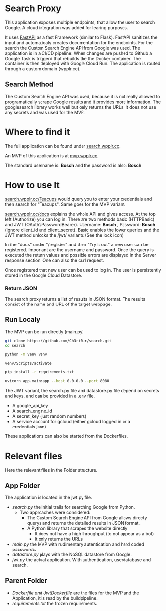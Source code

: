 # Search Proxy 

This application exposes multiple endpoints, that allow the user to search Google. A cloud integration was added for learing purposes.


It uses [FastAPI](https://fastapi.tiangolo.com/) as a fast Framework (similar to Flask). FastAPI sanitizes the input and automaticaly creates documentation for the endpoints. For the search the Custom Search Engine API from Google was used. The application is in a CI/CD pipeline: When changes are pushed to Github a Google Task is triggerd that rebuilds the the Docker container. The container is then deployed with Google Cloud Run. The application is routed through a custom domain (wpplr.cc). 

## Search Method

The Custom Search Engine API was used, because it is not really allowed to programatically scrape Google results and it provides more information. The googlesearch library works well but only returns the URLs. It does not use any secrets and was used for the MVP.

# Where to find it

The full application can be found under [search.wpplr.cc](https://search.wpplr.cc).

An MVP of this application is at [mvp.wpplr.cc](https://mvp.wpplr.cc). 

The standard username is: **Bosch** and the password is also: **Bosch**

# How to use it

[search.wpplr.cc/Teacups](https://search.wpplr.cc/teacups) would query you to enter your credentials and then search for "Teacups". Same goes for the MVP variant.

[search.wpplr.cc/docs](https://search.wpplr.cc/docs) explains the whole API and gives access. At the top left (Authorize) you can log in. There are two methods basic (HTTPBasic) and JWT (OAuth2PasswordBearer). Username: **Bosch** , Password: **Bosch** (ignore client_id and client_secret). Basic enables the lower queries and the JWT method unlocks the /jwt/ variants (See the lock icon).

In the "docs" under "/register" and then "Try it out" a new user can be registered. Important are the username and password. Once the query is executed the return values and possible errors are displayed in the Server response section. One can also the curl request.

Once registered that new user can be used to log in. The user is persistently stored in the Google Cloud Datastore.

### Return JSON

The search proxy returns a list of results in JSON format. The results consist of the name and URL of the target webpage.

## Run Localy

The MVP can be run directly (main.py)

``` Bash
git clone https://github.com/Ch3ri0ur/search.git
cd search

python -m venv venv

venv/Scripts/activate

pip install -r requirements.txt

uvicorn app.main:app --host 0.0.0.0 --port 8080
```
The JWT variant, the search.py file and datastore.py file depend on secrets and keys. and can be provided in a .env file.
- A google_api_key
- A search_engine_id
- A secret_key (just random numbers)
- A service account for gcloud (either gcloud logged in or a credentials.json)

These applications can also be started from the Dockerfiles. 


# Relevant files

Here the relevant files in the Folder structure.
## App Folder

The application is located in the jwt.py file.

- *search.py* the initial trails for searching Google from Python.
    - Two approaches were considered:
        - The Custom Search Engine API from Google allows directy querys and returns the detailed results in JSON format.
        - A Python library that scrapes the website directly
            - It does not have a high throughput (to not appear as a bot)
            - It only returns the URLs
- *main.py* the MVP with rudimentary autentication and hard coded passwords.
- *datastore.py* plays with the NoSQL datastore from Google.
- *jwt.py* the actual application. With authentication, userdatabase and search.

## Parent Folder

- *Dockerfile and JwtDockerfile* are the files for the MVP and the Application, it is read by the buildpipeline.
- *requirements.txt* the frozen requirements.